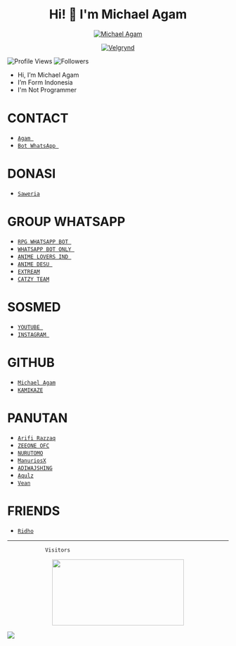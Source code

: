 <h1 align="center">Hi! 👋 I'm Michael Agam</h1>

<p align="center">
  <a href="https://ibb.co/QQX130c"><img src="http://readme-typing-svg.herokuapp.com?color=1C71FA&center=true&vCenter=true&multiline=false&lines=I'Am+Michael+Agam+From+Indonesia.;I'am+Not+Programmer." alt="Michael Agam">
</p>

<p align="center">
  <a href="https://ibb.co/QQX130c"><img src="https://i.ibb.co/tK3WTRh/FB-IMG-1619342660961.jpg" alt="Velgrynd"></a>
</p>

<p align="left">
  <img src="https://komarev.com/ghpvc/?username=MichaelAgam&color=blue&style=flat-square&label=Profile+Views" alt="Profile Views" /> <img src="https://img.shields.io/github/followers/MichaelAgam23?label=Followers" style=" float:left, margin-right:10px" alt="Followers" />
</p>




- Hi, I’m Michael Agam
- I’m Form Indonesia
- I'm Not Programmer


# CONTACT

* [ `Agam `](https://wa.me/6282217590187) 
* [ `Bot WhatsApp `](https://wa.me/6282192440563) 

# DONASI

* [ ` Saweria ` ](https://saweria.co/MichaelAgam) 

# GROUP WHATSAPP

* [ `RPG WHATSAPP BOT ` ](https://chat.whatsapp.com/GjorbJLSWDX3kJPFYS8I75) 
* [ `WHATSAPP BOT ONLY `](https://chat.whatsapp.com/JzK1WlO0KXA7reyNXhqXJS) 
* [ `ANIME LOVERS IND `](https://chat.whatsapp.com/C7aeVRZvug6H99sfHxPoFs) 
* [ `ANIME DESU `](https://chat.whatsapp.com/FhRVp9FkBQsJD1XX6VphZn) 
* [ ` EXTREAM `](https://chat.whatsapp.com/EyOOD9X6mInFKHlUUUwFd7) 
* [ ` CATZY TEAM ` ](https://chat.whatsapp.com/JQ17aqI3rXq2LVPiLvAJm1) 


# SOSMED

* [ `YOUTUBE `](https://www.youtube.com/channel/UCw78OZWMeMYjMdOP1oYv6XA) 
* [ `INSTAGRAM `](https://instagram.com/lordagam23_) 




# GITHUB

* [ ` Michael Agam ` ](https://github.com/MichaelAgam23) 
* [ ` KAMIKAZE ` ](https://github.com/KamiKaze2325) 


# PANUTAN

* [ ` Arifi Razzaq ` ](https://github.com/Arifirazzaq2001) 
* [ ` ZEEONE OFC ` ](https://github.com/zeeoneofc) 
* [ ` NURUTOMO ` ](https://github.com/Nurutomo) 
* [ ` ManuriosX ` ](https://github.com/ManuriosX) 
* [ ` ADIWAJSHING ` ](https://github.com/adiwajshing) 
* [ ` Aqulz ` ](https://github.com/zennn08)
* [ ` Vean ` ](https://github.com/Veanyxz)

# FRIENDS

* [ ` Ridho ` ](github.com/atak676)




___
```
            Visitors
```
<p align="center">
   <img width="300" height="150" src="https://camo.githubusercontent.com/db45054d90ef8099ce0235c82592c406dba0adcda421f8a84f162b58bab5d3e0/68747470733a2f2f636f756e742e6765746c6f6c692e636f6d2f6765742f406e6f627579616b693f7468656d653d67656c626f6f72752d68" />

 <a href="https://github.com/MichaelAgam23"><img src="https://cardivo.vercel.app/api?name=MichaelAgam&description=Hi,%20i%27m%20Michael%20Agam%20and%20i%27m%20just%20a%20newbie%20programmer%20Nice%20to%20meet%20you%20👋&image=https://i.ibb.co/tK3WTRh/FB-IMG-1619342660961.jpgn=%23eaeaea" /><a>
<p
